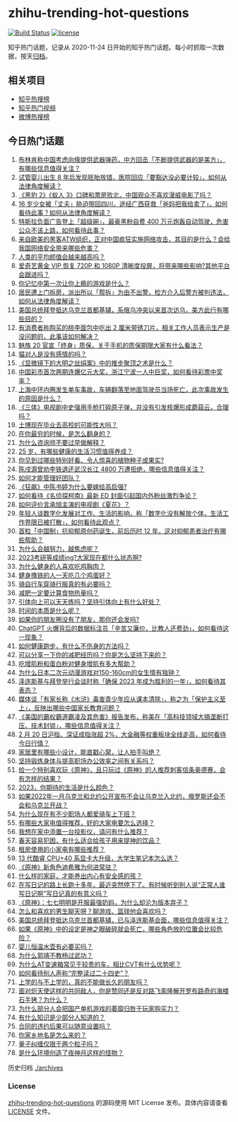 # zhihu-trending-hot-questions

[![Build Status](https://github.com/justjavac/zhihu-trending-hot-questions/workflows/ci/badge.svg?branch=master)](https://github.com/justjavac/zhihu-trending-hot-questions/actions)
[![license](https://img.shields.io/github/license/justjavac/zhihu-trending-hot-questions)](https://github.com/justjavac/zhihu-trending-hot-questions/blob/master/LICENSE)

知乎热门话题，记录从 2020-11-24
日开始的知乎热门话题。每小时抓取一次数据，按天[归档](./archives)。

## 相关项目

- [知乎热搜榜](https://github.com/justjavac/zhihu-trending-top-search)
- [知乎热门视频](https://github.com/justjavac/zhihu-trending-hot-video)
- [微博热搜榜](https://github.com/justjavac/weibo-trending-hot-search)

## 今日热门话题

<!-- BEGIN -->
<!-- 最后更新时间 Tue Feb 21 2023 05:03:03 GMT+0800 (China Standard Time) -->

1. [布林肯称中国考虑向俄提供武器弹药，中方回击「不断提供武器的是美方」，有哪些信息值得关注？](https://www.zhihu.com/question/585158374)
1. [试管婴儿出生 8 年后发现胚胎放错，医院回应「要豁达没必要计较」，如何从法律角度解读？](https://www.zhihu.com/question/585106522)
1. [《黑豹 2》《蚁人 3》口碑和票房败北，中国观众不喜欢漫威电影了吗？](https://www.zhihu.com/question/585107965)
1. [16 岁少女被「丈夫」胁迫带回四川，途经广西获救「爸妈把我给卖了」，如何看待此事？如何从法律角度解读？](https://www.zhihu.com/question/585148949)
1. [特斯拉负面广告登上「超级碗」，最豪黑粉自费 400 万元炮轰自动驾驶，危害公众不该上路，如何看待此事？](https://www.zhihu.com/question/584012362)
1. [来自欧美的黑客ATW组织，正对中国疯狂实施网络攻击，其目的是什么？会给我国网络安全带来哪些危害？](https://www.zhihu.com/question/585093673)
1. [人类的平均颜值会越来越高吗？](https://www.zhihu.com/question/305830287)
1. [爱奇艺黄金 VIP 恢复 720P 和 1080P 清晰度投屏，将带来哪些影响?其他平台会跟进吗？](https://www.zhihu.com/question/585099420)
1. [你记忆中第一次让你上瘾的游戏是什么？](https://www.zhihu.com/question/405577246)
1. [居民遭上门拆房，派出所以「帮拆」为由不出警，检方介入后警方被判违法，如何从法律角度解读？](https://www.zhihu.com/question/585090341)
1. [美国总统拜登抵达乌克兰首都基辅，系俄乌冲突以来首次访乌，美方此行有哪些目的？](https://www.zhihu.com/question/585186444)
1. [有消费者称购买的桃李面包中吃出 2 厘米带锈刀片，相关工作人员表示生产是没问题的，此事该如何解决？](https://www.zhihu.com/question/585012356)
1. [魅族 20 官宣「终身」质保，关于手机的质保期限大家有什么看法？](https://www.zhihu.com/question/585169881)
1. [猫对人是没有感情的吗？](https://www.zhihu.com/question/27378204)
1. [《显微镜下的大明之丝绢案》中的推步聚顶之术是什么？](https://www.zhihu.com/question/585022444)
1. [中国彩市首次两期连爆亿元大奖，浙江宁波一人中巨奖，如何看待彩票中奖率？](https://www.zhihu.com/question/585103257)
1. [上海中环内圈发生单车事故，车辆翻落至地面驾驶员当场死亡，此次事故发生的原因是什么？](https://www.zhihu.com/question/584979362)
1. [《三体》电视剧中史强用手枪打碎原子弹，并没有引发核爆形成蘑菇云，合理吗？](https://www.zhihu.com/question/585123305)
1. [土博现在毕业去高校的可能性大吗？](https://www.zhihu.com/question/341258879)
1. [在你最穷的时候，是怎么翻身的？](https://www.zhihu.com/question/403275033)
1. [为什么咨询师不要过早做解释？](https://www.zhihu.com/question/584560784)
1. [25 岁，有哪些健康的生活习惯值得养成？](https://www.zhihu.com/question/296374184)
1. [你见到过哪些特别好看、令人惊喜的植物种子或果实?](https://www.zhihu.com/question/579470975)
1. [陈戌源曾劝李铁退还武汉长江 4800 万遭拒绝，哪些信息值得关注？](https://www.zhihu.com/question/585104164)
1. [如何才能管理好团队？](https://www.zhihu.com/question/547223691)
1. [《狂飙》中陈书婷为什么要嫁给高启强?](https://www.zhihu.com/question/579656239)
1. [如何看待《名侦探柯南》最新 ED 封面引起国内外粉丝激烈争论？](https://www.zhihu.com/question/584924037)
1. [如何评价言承旭主演的电视剧《夏花》？](https://www.zhihu.com/question/583797617)
1. [年轻人谈数字化发展对工作、生活的影响，称「数字化没有解放个体，生活工作界限已被打散」，如何看待此观点？](https://www.zhihu.com/question/585158039)
1. [首粒「中国制」抗抑郁原创药诞生，前后历时 12 年，这对抑郁患者治疗有哪些帮助？](https://www.zhihu.com/question/585109671)
1. [为什么会越努力，越焦虑呢？](https://www.zhihu.com/question/584738483)
1. [2023考研等成绩ing?大家现在都什么状态啊?](https://www.zhihu.com/question/580220542)
1. [为什么健身的人喜欢吃鸡胸肉？](https://www.zhihu.com/question/583609820)
1. [健身撸铁的人一天吃几个鸡蛋好？](https://www.zhihu.com/question/581952294)
1. [骑自行车穿骑行服真的有必要吗？](https://www.zhihu.com/question/583699526)
1. [减肥一定要计算食物热量吗？](https://www.zhihu.com/question/581086565)
1. [引体向上可以天天练吗？坚持引体向上有什么好处？](https://www.zhihu.com/question/582906581)
1. [时间的本质是什么呢？](https://www.zhihu.com/question/583947046)
1. [如果你的朋友圈没有了朋友，那你还会发吗?](https://www.zhihu.com/question/584301043)
1. [ChatGPT 火爆背后的数据标注员「辛苦又廉价，比教人还费劲」，如何看待这一现象？](https://www.zhihu.com/question/584909704)
1. [如何健康跑步，有什么不伤身的方法吗？](https://www.zhihu.com/question/584755183)
1. [可以分享一下你的减肥经历吗？你是怎么坚持下来的？](https://www.zhihu.com/question/583578187)
1. [吃增肌粉和蛋白粉对健身增肌有多大帮助？](https://www.zhihu.com/question/583785936)
1. [为什么日本二次元动漫游戏对150-160cm的女生情有独钟？](https://www.zhihu.com/question/584430725)
1. [泽连斯基与拜登举行会谈时称「确保 2023 年成为胜利的一年」，如何看待其表态？](https://www.zhihu.com/question/585204509)
1. [媒体谈「有家长称《水浒》毒害青少年应从课本清除」，称之为「保护主义至上」，反映出哪些中国家长教育问题？](https://www.zhihu.com/question/585001216)
1. [《美国的霸权霸道霸凌及其危害》报告发布，称美在「高科技领域大搞垄断打压、技术封锁」，哪些信息值得关注？](https://www.zhihu.com/question/585144427)
1. [2 月 20 日沪指、深证成指涨超 2%，大金融等权重板块全线走高，如何看待今日行情？](https://www.zhihu.com/question/585110423)
1. [家居里有哪些小设计，能直戳心窝，让人拍手叫绝？](https://www.zhihu.com/question/583884229)
1. [坚持锻炼身体与提高职场办公效率之间有关系吗？](https://www.zhihu.com/question/583938193)
1. [给一个特别喜欢玩《原神》，且只玩过《原神》的人推荐刺客信条奥德赛，会有怎样的结果？](https://www.zhihu.com/question/584777786)
1. [2023，你期待的生活是什么颜色？](https://www.zhihu.com/question/585094460)
1. [如果2022年一月乌克兰和北约公开宣布不会让乌克兰入北约，俄罗斯还会不会和乌克兰开战？](https://www.zhihu.com/question/584874404)
1. [为什么现在有不少职场人都爱骑车上下班？](https://www.zhihu.com/question/584673193)
1. [有哪些大家电值得推荐，好的大家电要怎么选择？](https://www.zhihu.com/question/584010606)
1. [我想在家中添置一台投影仪，请问有什么推荐？](https://www.zhihu.com/question/584235033)
1. [春天容易犯困，有什么适合给孩子用来提神的饮品？](https://www.zhihu.com/question/584159699)
1. [租房使用的小家电有哪些推荐？](https://www.zhihu.com/question/584235267)
1. [13 代酷睿 CPU+40 系显卡大升级，大学生笔记本怎么选？](https://www.zhihu.com/question/585100904)
1. [《原神》新角色迪希雅为何进常驻？](https://www.zhihu.com/question/584704214)
1. [什么样的家庭，才能养出内心有安全感的孩？](https://www.zhihu.com/question/576082348)
1. [在写日记的路上长跑十多年，最近突然停下了。有时候听到别人说“正常人谁写日记啊”写日记真的有意义吗？](https://www.zhihu.com/question/576761661)
1. [《原神》：七七明明是开服最强奶妈，为什么却沦为版本弃子？](https://www.zhihu.com/question/585078376)
1. [怎么和喜欢的男生聊天呀？聊游戏、篮球他会喜欢吗？](https://www.zhihu.com/question/581989846)
1. [美国总统拜登抵达乌克兰首都基辅，已与泽连斯基会面，哪些信息值得关注？](https://www.zhihu.com/question/585186597)
1. [如果《原神》中的设定是神之眼破碎就会死亡，哪些角色放的位置会比较危险？](https://www.zhihu.com/question/584986692)
1. [婴儿恒温水壶有必要买吗？](https://www.zhihu.com/question/583725498)
1. [为什么郭靖不教杨过武功？](https://www.zhihu.com/question/584863631)
1. [为什么AT变速箱常见于较贵的车，相比CVT有什么优势呢？](https://www.zhihu.com/question/573520815)
1. [如何看待别人声称“完整读过二十四史”？](https://www.zhihu.com/question/28126718)
1. [上学的与不上学的，真的不能做长久的朋友吗？](https://www.zhihu.com/question/585092597)
1. [面对炽天使这样的共同敌人，你是赞同还是反对路飞索隆解开罗布路奇的海楼石手铐？为什么？](https://www.zhihu.com/question/584943473)
1. [为什么部分人会把国产单机游戏的萎靡归咎于玩家购买力？](https://www.zhihu.com/question/584149153)
1. [有什么知识是少部分人知道的？](https://www.zhihu.com/question/584764111)
1. [合同的违约后果可以随意设置吗？](https://www.zhihu.com/question/578254546)
1. [你家乡地名是怎么来的？](https://www.zhihu.com/question/574328406)
1. [量子纠缠仅限于两个粒子吗？](https://www.zhihu.com/question/417176218)
1. [是什么环境创造了夜神月这样的怪物？](https://www.zhihu.com/question/50526399)

<!-- END -->

历史归档 [./archives](./archives)

### License

[zhihu-trending-hot-questions](https://github.com/justjavac/zhihu-trending-hot-questions)
的源码使用 MIT License 发布。具体内容请查看 [LICENSE](./LICENSE) 文件。

